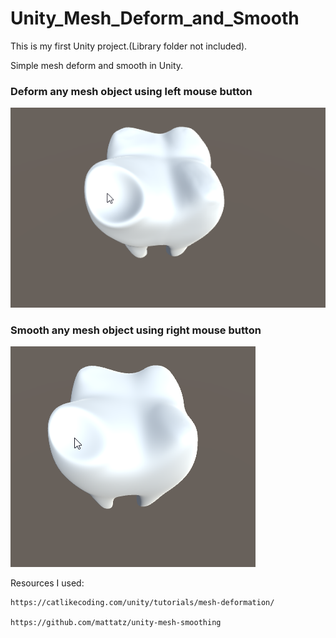 # Unity_Mesh_Deform_and_Smooth

This is my first Unity project.(Library folder not included).

Simple mesh deform and smooth in Unity.

### Deform any mesh object using left mouse button
![Alt text](./deform.png?raw=true "deform")

### Smooth any mesh object using right mouse button
![Alt text](./smooth.png?raw=true "deform")


Resources I used:
```
https://catlikecoding.com/unity/tutorials/mesh-deformation/

https://github.com/mattatz/unity-mesh-smoothing
```







